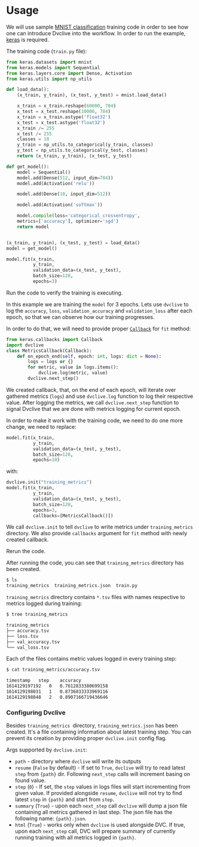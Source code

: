 # Usage

We will use sample [MNIST classification](http://yann.lecun.com/exdb/mnist/)
training code in order to see how one can introduce Dvclive into the workflow.
In order to run the example,
[keras](https://keras.io/about/#installation-amp-compatibility) is required.

The training code (`train.py` file):

```python
from keras.datasets import mnist
from keras.models import Sequential
from keras.layers.core import Dense, Activation
from keras.utils import np_utils

def load_data():
    (x_train, y_train), (x_test, y_test) = mnist.load_data()

    x_train = x_train.reshape(60000, 784)
    x_test = x_test.reshape(10000, 784)
    x_train = x_train.astype('float32')
    x_test = x_test.astype('float32')
    x_train /= 255
    x_test /= 255
    classes = 10
    y_train = np_utils.to_categorical(y_train, classes)
    y_test = np_utils.to_categorical(y_test, classes)
    return (x_train, y_train), (x_test, y_test)

def get_model():
    model = Sequential()
    model.add(Dense(512, input_dim=784))
    model.add(Activation('relu'))

    model.add(Dense(10, input_dim=512))

    model.add(Activation('softmax'))

    model.compile(loss='categorical_crossentropy',
    metrics=['accuracy'], optimizer='sgd')
    return model


(x_train, y_train), (x_test, y_test) = load_data()
model = get_model()

model.fit(x_train,
          y_train,
          validation_data=(x_test, y_test),
          batch_size=128,
          epochs=3)
```

Run the code to verify the training is executing.

In this example we are training the `model` for 3 epochs. Lets use `dvclive` to
log the `accuracy`, `loss`, `validation_accuracy` and `validation_loss` after
each epoch, so that we can observe how our training progresses.

In order to do that, we will need to provide proper
[`Callback`](https://keras.io/api/callbacks/) for `fit` method:

```python
from keras.callbacks import Callback
import dvclive
class MetricsCallback(Callback):
    def on_epoch_end(self, epoch: int, logs: dict = None):
        logs = logs or {}
        for metric, value in logs.items():
            dvclive.log(metric, value)
        dvclive.next_step()
```

We created callback, that, on the end of each epoch, will iterate over gathered
metrics (`logs`) and use `dvclive.log` function to log their respective value.
After logging the metrics, we call `dvclive.next_step` function to signal
Dvclive that we are done with metrics logging for current epoch.

In order to make it work with the training code, we need to do one more change,
we need to replace:

```python
model.fit(x_train,
          y_train,
          validation_data=(x_test, y_test),
          batch_size=128,
          epochs=10)
```

with:

```python
dvclive.init("training_metrics")
model.fit(x_train,
          y_train,
          validation_data=(x_test, y_test),
          batch_size=128,
          epochs=3,
          callbacks=[MetricsCallback()])
```

We call `dvclive.init` to tell `dvclive` to write metrics under
`training_metrics` directory. We also provide `callbacks` argument for `fit`
method with newly created callback.

Rerun the code.

After running the code, you can see that `training_metrics` directory has been
created.

```bash
$ ls
training_metrics  training_metrics.json  train.py
```

`training_metrics` directory contains `*.tsv` files with names respective to
metrics logged during training:

```bash
$ tree training_metrics

training_metrics
├── accuracy.tsv
├── loss.tsv
├── val_accuracy.tsv
└── val_loss.tsv
```

Each of the files contains metric values logged in every training step:

```bash
$ cat training_metrics/accuracy.tsv

timestamp	step	accuracy
1614129197192	0	0.7612833380699158
1614129198031	1	0.8736833333969116
1614129198848	2	0.8907166719436646
```

### Configuring Dvclive

Besides `training_metrics `directory, `training_metrics.json` has been created.
It's a file containing information about latest training step. You can prevent
its creation by providing proper `dvclive.init` config flag.

Args supported by `dvclive.init`:

- `path` - directory where `dvclive` will write its outputs
- `resume` (`False` by default) - If set to `True`, `dvclive` will try to read
  latest `step` from `{path}` dir. Following `next_step` calls will increment
  basing on found value.
- `step` (`0`) - If set, the `step` values in logs files will start incrementing
  from given value. If provided alongside `resume`, `dvclive` will not try to
  find latest `step` in `{path}` and start from `step`.
- `summary` (`True`) - upon each `next_step` call `dvclive` will dump a json
  file containing all metrics gathered in last step. The json file has the
  following name: `{path}.json`.
- `html` (`True`) - works only when `dvclive` is used alongside DVC. If true,
  upon each `next_step` call, DVC will prepare summary of currently running
  training with all metrics logged in `{path}`.
